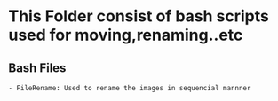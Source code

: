 # This Folder consist of bash scripts used for moving,renaming..etc

## Bash Files
	- FileRename: Used to rename the images in sequencial mannner
